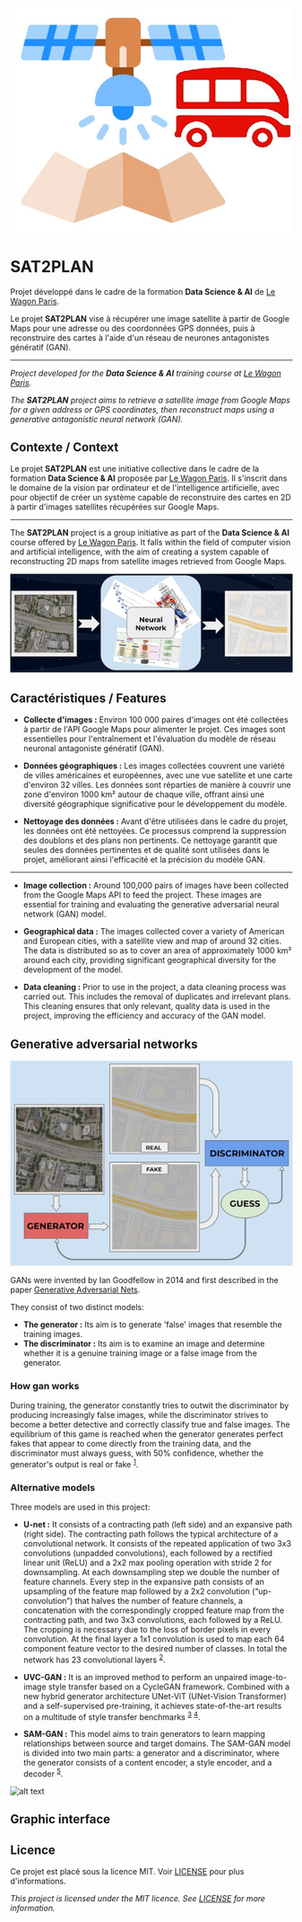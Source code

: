 ![alt text](https://github.com/Orolol/sat2plan/blob/main/sat2plan/interface/icone/satellite_lewagon.jpg?raw=true)

# SAT2PLAN
Projet développé dans le cadre de la formation **Data Science & AI** de [Le Wagon Paris](https://www.lewagon.com/fr/paris/data-science-course).

Le projet **SAT2PLAN** vise à récupérer une image satellite à partir de Google Maps pour une adresse ou des coordonnées GPS données, puis à reconstruire des cartes à l'aide d'un réseau de neurones antagonistes génératif (GAN).

-----------------------------------------------------------------------------

*Project developed for the **Data Science & AI** training course at [Le Wagon Paris](https://www.lewagon.com/fr/paris/data-science-course).*

*The **SAT2PLAN** project aims to retrieve a satellite image from Google Maps for a given address or GPS coordinates, then reconstruct maps using a generative antagonistic neural network (GAN).*

## Contexte / Context

Le projet **SAT2PLAN** est une initiative collective dans le cadre de la formation **Data Science & AI** proposée par [Le Wagon Paris](https://www.lewagon.com/fr/paris/data-science-course). Il s'inscrit dans le domaine de la vision par ordinateur et de l'intelligence artificielle, avec pour objectif de créer un système capable de reconstruire des cartes en 2D à partir d'images satellites récupérées sur Google Maps.

-----------------------------------------------------------------------------

The **SAT2PLAN** project is a group initiative as part of the **Data Science & AI** course offered by [Le Wagon Paris](https://www.lewagon.com/fr/paris/data-science-course). It falls within the field of computer vision and artificial intelligence, with the aim of creating a system capable of reconstructing 2D maps from satellite images retrieved from Google Maps.


![alt text](https://github.com/Orolol/sat2plan/blob/main/schema/schema-1.jpg?raw=true)


## Caractéristiques / Features

- **Collecte d'images :** Environ 100 000 paires d'images ont été collectées à partir de l'API Google Maps pour alimenter le projet. Ces images sont essentielles pour l'entraînement et l'évaluation du modèle de réseau neuronal antagoniste génératif (GAN).

- **Données géographiques :** Les images collectées couvrent une variété de villes américaines et européennes, avec une vue satellite et une carte d'environ 32 villes. Les données sont réparties de manière à couvrir une zone d'environ 1000 km² autour de chaque ville, offrant ainsi une diversité géographique significative pour le développement du modèle.

- **Nettoyage des données :** Avant d'être utilisées dans le cadre du projet, les données ont été nettoyées. Ce processus comprend la suppression des doublons et des plans non pertinents. Ce nettoyage garantit que seules des données pertinentes et de qualité sont utilisées dans le projet, améliorant ainsi l'efficacité et la précision du modèle GAN.

-----------------------------------------------------------------------------

- **Image collection :** Around 100,000 pairs of images have been collected from the Google Maps API to feed the project. These images are essential for training and evaluating the generative adversarial neural network (GAN) model.

- **Geographical data :** The images collected cover a variety of American and European cities, with a satellite view and map of around 32 cities. The data is distributed so as to cover an area of approximately 1000 km² around each city, providing significant geographical diversity for the development of the model.

- **Data cleaning :** Prior to use in the project, a data cleaning process was carried out. This includes the removal of duplicates and irrelevant plans. This cleaning ensures that only relevant, quality data is used in the project, improving the efficiency and accuracy of the GAN model.

## Generative adversarial networks


![alt text](https://github.com/Orolol/sat2plan/blob/main/schema/schema-2.jpg?raw=true)

GANs were invented by Ian Goodfellow in 2014 and first described in the paper [Generative Adversarial Nets](https://proceedings.neurips.cc/paper_files/paper/2014/file/5ca3e9b122f61f8f06494c97b1afccf3-Paper.pdf).

They consist of two distinct models:
- **The generator :** Its aim is to generate 'false' images that resemble the training images.
- **The discriminator :** Its aim is to examine an image and determine whether it is a genuine training image or a false image from the generator.

### How gan works
During training, the generator constantly tries to outwit the discriminator by producing increasingly false images, while the discriminator strives to become a better detective and correctly classify true and false images. The equilibrium of this game is reached when the generator generates perfect fakes that appear to come directly from the training data, and the discriminator must always guess, with 50% confidence, whether the generator's output is real or fake <sup>[1](https://pytorch.org/tutorials/beginner/dcgan_faces_tutorial.html)</sup>.

### Alternative models
Three models are used in this project:

- **U-net :** It consists of a contracting path (left side) and an expansive path (right side). The contracting path follows the typical architecture of a convolutional network. It consists of the repeated application of two 3x3 convolutions (unpadded convolutions), each followed by a rectified linear unit (ReLU) and a 2x2 max pooling operation with stride 2 for downsampling. At each downsampling step we double the number of feature channels. Every step in the expansive path consists of an upsampling of the feature map followed by a 2x2 convolution (“up-convolution”) that halves the
number of feature channels, a concatenation with the correspondingly cropped feature map from the contracting path, and two 3x3 convolutions, each followed by a ReLU. The cropping is necessary due to the loss of border pixels in
every convolution. At the final layer a 1x1 convolution is used to map each 64 component feature vector to the desired number of classes. In total the network has 23 convolutional layers <sup>[2](https://arxiv.org/pdf/1505.04597.pdf)</sup>.

- **UVC-GAN :** It is an improved method to perform an unpaired image-to-image style transfer based on a CycleGAN framework. Combined with a new hybrid generator architecture UNet-ViT (UNet-Vision Transformer) and a self-supervised pre-training, it achieves state-of-the-art results on a multitude of style transfer benchmarks <sup>[3](https://arxiv.org/pdf/2203.02557.pdf)</sup> <sup>[4](https://github.com/ls4gan/uvcgan)</sup>.

- **SAM-GAN :** This model aims to train generators to learn mapping relationships between source and target domains. The SAM-GAN model is divided into two main parts: a generator and a discriminator, where the generator consists of a content encoder, a style encoder, and a decoder <sup>[5](https://www.mdpi.com/2220-9964/12/4/159)</sup>.


![alt text](https://www.mdpi.com/ijgi/ijgi-12-00159/article_deploy/html/images/ijgi-12-00159-g002.png?raw=true)

## Graphic interface


## Licence
Ce projet est placé sous la licence MIT. Voir [LICENSE](https://opensource.org/license/mit) pour plus d'informations.

*This project is licensed under the MIT licence. See [LICENSE](https://opensource.org/license/mit) for more information.*
